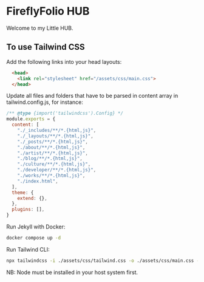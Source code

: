 # FireflyFolio HUB

Welcome to my Little HUB.

## To use Tailwind CSS

Add the following links into your head layouts:
```html
  <head>
    <link rel="stylesheet" href="/assets/css/main.css">    
  </head>
```

Update all files and folders that have to be parsed in content array in tailwind.config.js, for instance:
```js
/** @type {import('tailwindcss').Config} */
module.exports = {
  content: [
    "./_includes/**/*.{html,js}",
    "./_layouts/**/*.{html,js}",
    "./_posts/**/*.{html,js}",
    "./about/**/*.{html,js}",
    "./artist/**/*.{html,js}",
    "./blog/**/*.{html,js}",
    "./culture/**/*.{html,js}",
    "./developer/**/*.{html,js}",
    "./works/**/*.{html,js}",
    "./index.html",
  ],
  theme: {
    extend: {},
  },
  plugins: [],
}
```

Run Jekyll with Docker:
```bash
docker compose up -d
```

Run Tailwind CLI:
```bash
npx tailwindcss -i ./assets/css/tailwind.css -o ./assets/css/main.css --watch
```
NB: Node must be installed in your host system first.